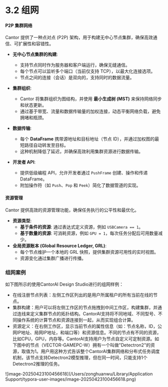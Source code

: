 # 3.2 组网

#### **P2P 集群网络**

Cantor 提供了一种点对点 (P2P) 架构，用于构建无中心节点集群，确保高效通信、可扩展性和容错性。

- **无中心节点集群的构建**:
  - 支持节点同时作为服务器和客户端运行，确保无缝通信。
  - 每个节点可以监听多个端口（当前仅支持 TCP），以最大化连接选项。
  - 节点之间的连接（会话）是双向的，支持同时的数据流量。

- **集群组织**:
  - Cantor 将集群组织为图结构，并使用 **最小生成树 (MST)** 来保持网络同步和状态更新。
  - 通过基于带宽、流量和数据传输量的加权连接，动态平衡网络负载，避免拥堵和瓶颈。

- **数据传输**:
  - 每个 **DataFrame** 携带源地址和目标地址（节点 ID），并通过加权图的最短路径自动转发至目标。
  - 这种机制降低了延迟，并确保高效利用集群资源进行数据传输。

- **开发者 API**:
  - 提供低级编程 API，允许开发者通过 `PushFrame` 创建、操作和传递 DataFrame。
  - 附加操作符（如 `Push`、`Pop` 和 `Peek`）简化了数据管道的实现。



#### **资源管理**

Cantor 提供高效的资源管理功能，确保任务执行的公平性和最优化。

- **资源类型**:
  - **基于条件的资源**: 通过表达式定义资源，例如 `USBCamera == 1`。
  - **基于数量的资源**: 可消耗资源，例如 `GPU = 1`，每次任务分配后可用数量减少。
- **全局资源账本 (Global Resource Ledger, GRL)**:
  - 每个节点维护一个本地的 GRL 快照，提供集群资源可用性的实时视图。
  - 资源变化通过集群广播进行传播。

### **组网案例**

如下图所示的使用CantorAI Design Studio进行的组网样例：

- 在线注册节点列表：左侧工作区列出的是用户所属租户的所有当前在线的节点。
- 集群构建：用户可以将左侧工作区的节点拖拽到中间工作区，构建集群，并通过连线来定义集群节点的拓扑结构。CantorAI支持将不同地域、不同型号、不同操作系统的计算节点和资源连接到一起，从而实现组合计算。
- 资源定义：在右侧工作区，显示当前节点的属性信息（如：节点名称，ID，公网IP地址、局网IP地址，和端口等）和资源信息。不同的节点有不同的资源，比如CPU，GPU，内存等。CantorAI支持用户为节点自定义可定制资源。如下图中的节点（VECTOR-GAMEPC-W）拥有一个叫做"Detectron2"的资源，取值为1。用户用这种方式告诉整个CantorAI集群网络和分布式任务调度机制，该节点支持Detectron2模型推理，但在同一时间，只能支持1个Detectron2推理的任务。

![image-20250423100456618](/Users/zonghuanwu/Library/Application Support/typora-user-images/image-20250423100456618.png)



